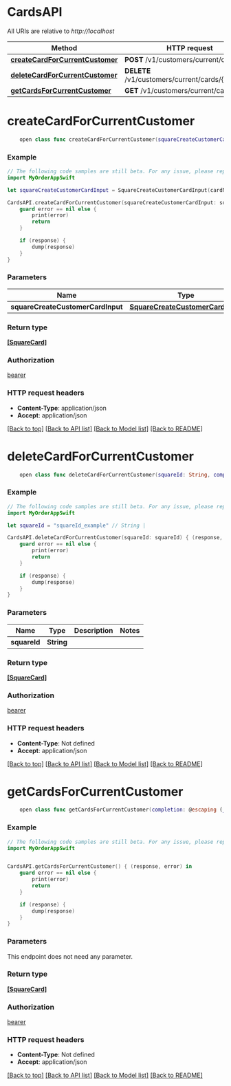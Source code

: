 # CardsAPI

All URIs are relative to *http://localhost*

Method | HTTP request | Description
------------- | ------------- | -------------
[**createCardForCurrentCustomer**](CardsAPI.md#createcardforcurrentcustomer) | **POST** /v1/customers/current/cards | 
[**deleteCardForCurrentCustomer**](CardsAPI.md#deletecardforcurrentcustomer) | **DELETE** /v1/customers/current/cards/{squareId} | 
[**getCardsForCurrentCustomer**](CardsAPI.md#getcardsforcurrentcustomer) | **GET** /v1/customers/current/cards | 


# **createCardForCurrentCustomer**
```swift
    open class func createCardForCurrentCustomer(squareCreateCustomerCardInput: SquareCreateCustomerCardInput, completion: @escaping (_ data: [SquareCard]?, _ error: Error?) -> Void)
```



### Example 
```swift
// The following code samples are still beta. For any issue, please report via http://github.com/OpenAPITools/openapi-generator/issues/new
import MyOrderAppSwift

let squareCreateCustomerCardInput = SquareCreateCustomerCardInput(cardNonce: "cardNonce_example", billingAddress: SquareAddress(addressLine1: "addressLine1_example", addressLine2: "addressLine2_example", addressLine3: "addressLine3_example", locality: "locality_example", sublocality: "sublocality_example", sublocality2: "sublocality2_example", sublocality3: "sublocality3_example", administrativeDistrictLevel1: "administrativeDistrictLevel1_example", administrativeDistrictLevel2: "administrativeDistrictLevel2_example", administrativeDistrictLevel3: "administrativeDistrictLevel3_example", postalCode: "postalCode_example", country: "country_example", firstName: "firstName_example", lastName: "lastName_example", organization: "organization_example"), cardholderName: "cardholderName_example") // SquareCreateCustomerCardInput | 

CardsAPI.createCardForCurrentCustomer(squareCreateCustomerCardInput: squareCreateCustomerCardInput) { (response, error) in
    guard error == nil else {
        print(error)
        return
    }

    if (response) {
        dump(response)
    }
}
```

### Parameters

Name | Type | Description  | Notes
------------- | ------------- | ------------- | -------------
 **squareCreateCustomerCardInput** | [**SquareCreateCustomerCardInput**](SquareCreateCustomerCardInput.md) |  | 

### Return type

[**[SquareCard]**](SquareCard.md)

### Authorization

[bearer](../README.md#bearer)

### HTTP request headers

 - **Content-Type**: application/json
 - **Accept**: application/json

[[Back to top]](#) [[Back to API list]](../README.md#documentation-for-api-endpoints) [[Back to Model list]](../README.md#documentation-for-models) [[Back to README]](../README.md)

# **deleteCardForCurrentCustomer**
```swift
    open class func deleteCardForCurrentCustomer(squareId: String, completion: @escaping (_ data: [SquareCard]?, _ error: Error?) -> Void)
```



### Example 
```swift
// The following code samples are still beta. For any issue, please report via http://github.com/OpenAPITools/openapi-generator/issues/new
import MyOrderAppSwift

let squareId = "squareId_example" // String | 

CardsAPI.deleteCardForCurrentCustomer(squareId: squareId) { (response, error) in
    guard error == nil else {
        print(error)
        return
    }

    if (response) {
        dump(response)
    }
}
```

### Parameters

Name | Type | Description  | Notes
------------- | ------------- | ------------- | -------------
 **squareId** | **String** |  | 

### Return type

[**[SquareCard]**](SquareCard.md)

### Authorization

[bearer](../README.md#bearer)

### HTTP request headers

 - **Content-Type**: Not defined
 - **Accept**: application/json

[[Back to top]](#) [[Back to API list]](../README.md#documentation-for-api-endpoints) [[Back to Model list]](../README.md#documentation-for-models) [[Back to README]](../README.md)

# **getCardsForCurrentCustomer**
```swift
    open class func getCardsForCurrentCustomer(completion: @escaping (_ data: [SquareCard]?, _ error: Error?) -> Void)
```



### Example 
```swift
// The following code samples are still beta. For any issue, please report via http://github.com/OpenAPITools/openapi-generator/issues/new
import MyOrderAppSwift


CardsAPI.getCardsForCurrentCustomer() { (response, error) in
    guard error == nil else {
        print(error)
        return
    }

    if (response) {
        dump(response)
    }
}
```

### Parameters
This endpoint does not need any parameter.

### Return type

[**[SquareCard]**](SquareCard.md)

### Authorization

[bearer](../README.md#bearer)

### HTTP request headers

 - **Content-Type**: Not defined
 - **Accept**: application/json

[[Back to top]](#) [[Back to API list]](../README.md#documentation-for-api-endpoints) [[Back to Model list]](../README.md#documentation-for-models) [[Back to README]](../README.md)

